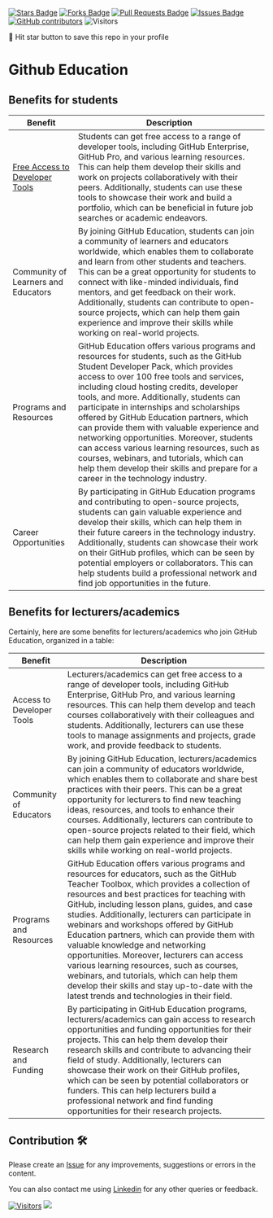 <a href="https://github.com/drshahizan/learn-github/stargazers"><img src="https://img.shields.io/github/stars/drshahizan/learn-github" alt="Stars Badge"/></a>
<a href="https://github.com/drshahizan/learn-github/network/members"><img src="https://img.shields.io/github/forks/drshahizan/learn-github" alt="Forks Badge"/></a>
<a href="https://github.com/drshahizan/learn-github/pulls"><img src="https://img.shields.io/github/issues-pr/drshahizan/learn-github" alt="Pull Requests Badge"/></a>
<a href="https://github.com/drshahizan/learn-github/issues"><img src="https://img.shields.io/github/issues/drshahizan/learn-github" alt="Issues Badge"/></a>
<a href="https://github.com/drshahizan/learn-github/graphs/contributors"><img alt="GitHub contributors" src="https://img.shields.io/github/contributors/drshahizan/learn-github?color=2b9348"></a>
![Visitors](https://api.visitorbadge.io/api/visitors?path=https%3A%2F%2Fgithub.com%2Fdrshahizan%2Flearn-github&labelColor=%23d9e3f0&countColor=%23697689&style=flat)

🌟 Hit star button to save this repo in your profile

# Github Education

## Benefits for students


| Benefit| Description |
|--------------------------|----------------------------------------|
| [Free Access to Developer Tools](https://education.github.com/pack) | Students can get free access to a range of developer tools, including GitHub Enterprise, GitHub Pro, and various learning resources. This can help them develop their skills and work on projects collaboratively with their peers. Additionally, students can use these tools to showcase their work and build a portfolio, which can be beneficial in future job searches or academic endeavors. |
| Community of Learners and Educators | By joining GitHub Education, students can join a community of learners and educators worldwide, which enables them to collaborate and learn from other students and teachers. This can be a great opportunity for students to connect with like-minded individuals, find mentors, and get feedback on their work. Additionally, students can contribute to open-source projects, which can help them gain experience and improve their skills while working on real-world projects. |
| Programs and Resources | GitHub Education offers various programs and resources for students, such as the GitHub Student Developer Pack, which provides access to over 100 free tools and services, including cloud hosting credits, developer tools, and more. Additionally, students can participate in internships and scholarships offered by GitHub Education partners, which can provide them with valuable experience and networking opportunities. Moreover, students can access various learning resources, such as courses, webinars, and tutorials, which can help them develop their skills and prepare for a career in the technology industry. |
| Career Opportunities | By participating in GitHub Education programs and contributing to open-source projects, students can gain valuable experience and develop their skills, which can help them in their future careers in the technology industry. Additionally, students can showcase their work on their GitHub profiles, which can be seen by potential employers or collaborators. This can help students build a professional network and find job opportunities in the future.|

## Benefits for lecturers/academics
Certainly, here are some benefits for lecturers/academics who join GitHub Education, organized in a table:

| Benefit| Description |
|--------------------------|----------------------------------------|
| Access to Developer Tools | Lecturers/academics can get free access to a range of developer tools, including GitHub Enterprise, GitHub Pro, and various learning resources. This can help them develop and teach courses collaboratively with their colleagues and students. Additionally, lecturers can use these tools to manage assignments and projects, grade work, and provide feedback to students. |
| Community of Educators | By joining GitHub Education, lecturers/academics can join a community of educators worldwide, which enables them to collaborate and share best practices with their peers. This can be a great opportunity for lecturers to find new teaching ideas, resources, and tools to enhance their courses. Additionally, lecturers can contribute to open-source projects related to their field, which can help them gain experience and improve their skills while working on real-world projects. |
| Programs and Resources | GitHub Education offers various programs and resources for educators, such as the GitHub Teacher Toolbox, which provides a collection of resources and best practices for teaching with GitHub, including lesson plans, guides, and case studies. Additionally, lecturers can participate in webinars and workshops offered by GitHub Education partners, which can provide them with valuable knowledge and networking opportunities. Moreover, lecturers can access various learning resources, such as courses, webinars, and tutorials, which can help them develop their skills and stay up-to-date with the latest trends and technologies in their field. |
| Research and Funding | By participating in GitHub Education programs, lecturers/academics can gain access to research opportunities and funding opportunities for their projects. This can help them develop their research skills and contribute to advancing their field of study. Additionally, lecturers can showcase their work on their GitHub profiles, which can be seen by potential collaborators or funders. This can help lecturers build a professional network and find funding opportunities for their research projects.|
## Contribution 🛠️
Please create an [Issue](https://github.com/drshahizan/learn-github/issues) for any improvements, suggestions or errors in the content.

You can also contact me using [Linkedin](https://www.linkedin.com/in/drshahizan/) for any other queries or feedback.

[![Visitors](https://api.visitorbadge.io/api/visitors?path=https%3A%2F%2Fgithub.com%2Fdrshahizan&labelColor=%23697689&countColor=%23555555&style=plastic)](https://visitorbadge.io/status?path=https%3A%2F%2Fgithub.com%2Fdrshahizan)
![](https://hit.yhype.me/github/profile?user_id=81284918)


